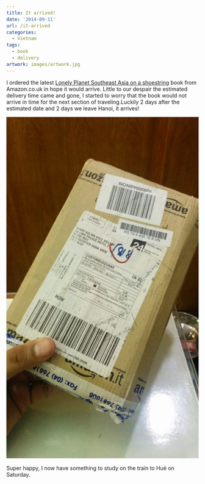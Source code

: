 ```yaml
---
title: It arrived!
date: '2014-09-11'
url: /it-arrived
categories:
  - Vietnam
tags:
  - book
  - delivery
artwork: images/artwork.jpg
---
```


I ordered the latest [Lonely Planet Southeast Asia on a shoestring](https://www.amazon.co.uk/gp/product/1742207537/ref=as_li_tl?ie=UTF8&camp=1634&creative=19450&creativeASIN=1742207537&linkCode=as2&tag=gonetraveli02-21) book from Amazon.co.uk in hope it would arrive. Little to our despair the estimated delivery time came and gone, I started to worry that the book would not arrive in time for the next section of traveling.Luckily 2 days after the estimated date and 2 days we leave Hanoi, it arrives!

![](images/IMG_20140911_193108-576x1024.jpg)

Super happy, I now have something to study on the train to Hué on Saturday.
